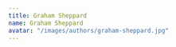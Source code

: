 ```yaml
---
title: Graham Sheppard
name: Graham Sheppard
avatar: "/images/authors/graham-sheppard.jpg"
---
```


